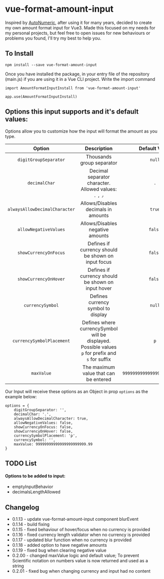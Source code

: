 # vue-format-amount-input

Inspired by [AutoNumeric](https://github.com/autoNumeric/autoNumeric/), after using it for many years, decided to create my own amount format input for Vue3.
Made this focused on my needs for my personal projects, but feel free to open issues for new behaviours or problems you found, I'll try my best to help you.

## To Install
```
npm install --save vue-format-amount-input
```
Once you have installed the package, in your entry file of the repository (main.js) if you are using it in a Vue CLI project. Write the import command

```
import AmountFormatInputInstall from 'vue-format-amount-input'

app.use(AmountFormatInputInstall)
```

## Options this input supports and it's default values:

Options allow you to customize how the input will format the amount as you type.

| Option | Description | Default Value |
| :----------------: | :-----------:  | :-----------:  |
| `digitGroupSeparator` | Thousands group separator | `null` |
| `decimalChar` | Decimal separator character. Allowed values: `.` `,` `٫` | `.` |
| `alwaysAllowDecimalCharacter` | Allows/Disables decimals in amounts | `true` |
| `allowNegativeValues` | Allows/Disables negative amounts | `false` |
| `showCurrencyOnFocus` | Defines if currency should be shown on input focus | `false` |
| `showCurrencyOnHover` | Defines if currency should be shown on input hover | `false` |
| `currencySymbol` | Defines currency symbol to display | `null` |
| `currencySymbolPlacement` | Defines where currencySymbol will be displayed. Possible values `p` for prefix and `s` for suffix | `p` |
| `maxValue` | The maximum value that can be entered | `99999999999999999999999.99` |

Our Input will receive these options as an Object in prop `options` as the example below:
```
options = {
	digitGroupSeparator: '',
	decimalChar: '.',
	alwaysAllowDecimalCharacter: true,
	allowNegativeValues: false,
	showCurrencyOnFocus: false,
	showCurrencyOnHover: false,
	currencySymbolPlacement: 'p',
	currencySymbol: '',
	maxValue: 99999999999999999999999.99
}
```
## TODO List

#### Options to be added to input:
- emptyInputBehavior
- decimalsLengthAllowed

## Changelog

- 0.1.13 - update vue-format-amount-input component blurEvent
- 0.1.14 - build fixing
- 0.1.15 - fixed behaviour of hover/focus when no currency is provided
- 0.1.16 - fixed currency length validator when no currency is provided
- 0.1.17 - updated blur function when no currency is provided
- 0.1.18 - added option to have negative amounts
- 0.1.19 - fixed bug when clearing negative value
- 0.2.00 - changed maxValue logic and default value; To prevent Scientific notation on numbers value is now returned and used as a string
- 0.2.01 - fixed bug when changing currency and input had no content
